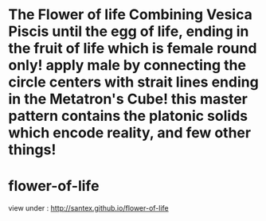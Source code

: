 The Flower of life Combining Vesica Piscis  until the egg of life, ending in the fruit of life which is female round only! apply male by connecting the circle centers with strait lines ending in the Metatron's Cube! this master pattern contains the platonic solids which encode reality, and few other things!
==========================
# flower-of-life

view under : http://santex.github.io/flower-of-life

